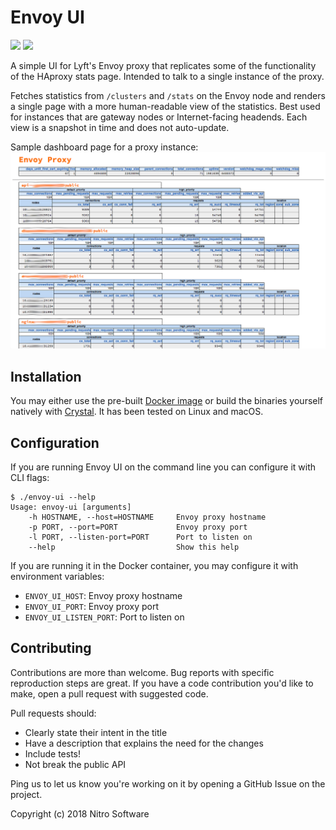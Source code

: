Envoy UI
========

[![](https://images.microbadger.com/badges/image/gonitro/envoy-ui.svg)](https://microbadger.com/images/gonitro/envoy-ui "Get your own image badge on microbadger.com")
[![](https://images.microbadger.com/badges/version/gonitro/envoy-ui.svg)](https://microbadger.com/images/gonitro/envoy-ui "Get your own version badge on microbadger.com")

A simple UI for Lyft's Envoy proxy that replicates some of the functionality of
the HAproxy stats page. Intended to talk to a single instance of the proxy.

Fetches statistics from `/clusters` and `/stats` on the Envoy node and renders
a single page with a more human-readable view of the statistics. Best used for
instances that are gateway nodes or Internet-facing headends. Each view is a
snapshot in time and does not auto-update.

Sample dashboard page for a proxy instance:
![Envoy UI](assets/envoy-ui.png)

Installation
------------

You may either use the pre-built [Docker
image](https://hub.docker.com/r/gonitro/envoy-ui/) or build the binaries
yourself natively with [Crystal](https://crystal-lang.org). It has been
tested on Linux and macOS.

Configuration
-------------

If you are running Envoy UI on the command line you can configure it with
CLI flags:
```
$ ./envoy-ui --help
Usage: envoy-ui [arguments]
    -h HOSTNAME, --host=HOSTNAME     Envoy proxy hostname
    -p PORT, --port=PORT             Envoy proxy port
    -l PORT, --listen-port=PORT      Port to listen on
    --help                           Show this help
```

If you are running it in the Docker container, you may configure it with
environment variables:

 * `ENVOY_UI_HOST`: Envoy proxy hostname
 * `ENVOY_UI_PORT`: Envoy proxy port
 * `ENVOY_UI_LISTEN_PORT`: Port to listen on

Contributing
------------

Contributions are more than welcome. Bug reports with specific reproduction
steps are great. If you have a code contribution you'd like to make, open a
pull request with suggested code.

Pull requests should:

 * Clearly state their intent in the title
 * Have a description that explains the need for the changes
 * Include tests!
 * Not break the public API

Ping us to let us know you're working on it by opening a GitHub Issue on the
project.

Copyright (c) 2018 Nitro Software
